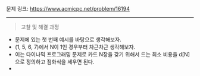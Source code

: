 문제 링크: https://www.acmicpc.net/problem/16194  
- - -
> 고찰 및 해결 과정  
- 문제에 있는 첫 번째 예시를 바탕으로 생각해보자.  
- (1, 5, 6, 7)에서 N이 1인 경우부터 차근차근 생각해보자.  
- 이는 다이나믹 프로그래밍 문제로 카드 N장을 갖기 위해서 드는 최소 비용을 d[N]으로 정의하고 점화식을 세우면 된다.  
- 